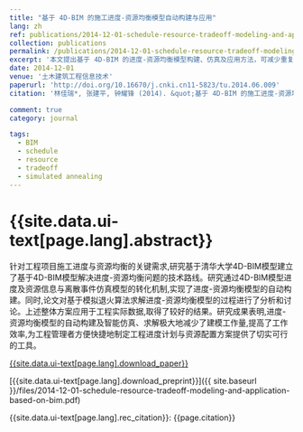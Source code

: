 ```yaml
---
title: "基于 4D-BIM 的施工进度-资源均衡模型自动构建与应用"
lang: zh
ref: publications/2014-12-01-schedule-resource-tradeoff-modeling-and-application-based-on-bim
collection: publications
permalink: /publications/2014-12-01-schedule-resource-tradeoff-modeling-and-application-based-on-bim
excerpt: '本文提出基于 4D-BIM 的进度-资源均衡模型构建、仿真及应用方法，可减少重复建模、提升工作效率'
date: 2014-12-01
venue: '土木建筑工程信息技术'
paperurl: 'http://doi.org/10.16670/j.cnki.cn11-5823/tu.2014.06.009'
citation: '林佳瑞*, 张建平, 钟耀锋 (2014). &quot;基于 4D-BIM 的施工进度-资源均衡模型自动构建与应用&quot; <i>土木建筑工程信息技术</i>. 6(6): 44-49. doi: 10.16670/j.cnki.cn11-5823/tu.2014.06.009'

comment: true
category: journal

tags: 
  - BIM
  - schedule
  - resource
  - tradeoff
  - simulated annealing
---
```



{{site.data.ui-text[page.lang].abstract}}
====

针对工程项目施工进度与资源均衡的关键需求,研究基于清华大学4D-BIM模型建立了基于4D-BIM模型解决进度-资源均衡问题的技术路线。研究通过4D-BIM模型进度及资源信息与离散事件仿真模型的转化机制,实现了进度-资源均衡模型的自动构建。同时,论文对基于模拟退火算法求解进度-资源均衡模型的过程进行了分析和讨论。上述整体方案应用于工程实际数据,取得了较好的结果。研究成果表明,进度-资源均衡模型的自动构建及智能仿真、求解极大地减少了建模工作量,提高了工作效率,为工程管理者方便快捷地制定工程进度计划与资源配置方案提供了切实可行的工具。

[{{site.data.ui-text[page.lang].download_paper}}](http://doi.org/10.16670/j.cnki.cn11-5823/tu.2014.06.009)

[{{site.data.ui-text[page.lang].download_preprint}}]({{ site.baseurl }}/files/2014-12-01-schedule-resource-tradeoff-modeling-and-application-based-on-bim.pdf)

{{site.data.ui-text[page.lang].rec_citation}}: {{page.citation}}